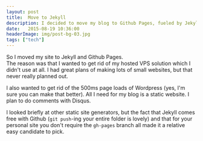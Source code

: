 ```yaml
---
layout: post
title:  Move to Jekyll
description: I decided to move my blog to Github Pages, fueled by Jekyll.
date:   2015-08-19 10:36:00
headerImage: img/post-bg-03.jpg
tags: ["tech"]
---
```

So I moved my site to Jekyll and Github Pages.  
The reason was that I wanted to get rid of my hosted VPS solution which I didn't use at all.
I had great plans of making lots of small websites, but that never really planned out.

I also wanted to get rid of the 500ms page loads of Wordpress (yes, I'm sure you can make that better).
All I need for my blog is a static website. I plan to do comments with Disqus.

I looked briefly at other static site generators, but the fact that Jekyll comes free with 
Github (`git push`-ing your entire folder is lovely) and that for your personal site you don't 
require the `gh-pages` branch all made it a relative easy candidate to pick.